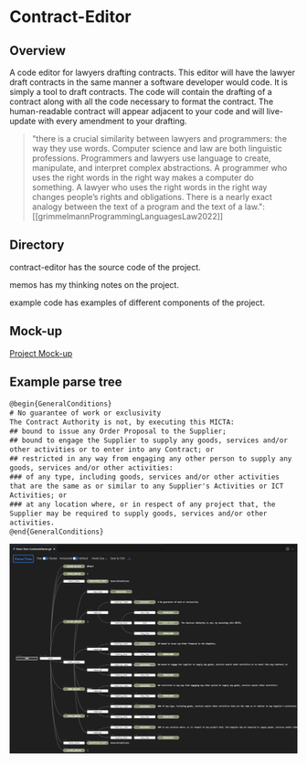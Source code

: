 # Contract-Editor

## Overview

A code editor for lawyers drafting contracts. This editor will have the lawyer draft contracts in the same manner a software developer would code. It is simply a tool to draft contracts. The code will contain the drafting of a contract along with all the code necessary to format the contract. The human-readable contract will appear adjacent to your code and will live-update with every amendment to your drafting.

>"there is a crucial similarity between lawyers and programmers: the way they use words. Computer science and law are both linguistic professions. Programmers and lawyers use language to create, manipulate, and interpret complex abstractions. A programmer who uses the right words in the right way makes a computer do something. A lawyer who uses the right words in the right way changes people’s rights and obligations. There is a nearly exact analogy between the text of a program and the text of a law.": [[grimmelmannProgrammingLanguagesLaw2022]]
 
## Directory

contract-editor has the source code of the project.

memos has my thinking notes on the project.

example code has examples of different components of the project.

## Mock-up

[Project Mock-up](<Contract Editor project wireframe.pdf>)

## Example parse tree 

```
@begin{GeneralConditions}
# No guarantee of work or exclusivity
The Contract Authority is not, by executing this MICTA:
## bound to issue any Order Proposal to the Supplier;
## bound to engage the Supplier to supply any goods, services and/or other activities or to enter into any Contract; or
## restricted in any way from engaging any other person to supply any goods, services and/or other activities:
### of any type, including goods, services and/or other activities that are the same as or similar to any Supplier's Activities or ICT Activities; or
### at any location where, or in respect of any project that, the Supplier may be required to supply goods, services and/or other activities.
@end{GeneralConditions}
```

![parse tree](<parse tree.png>)